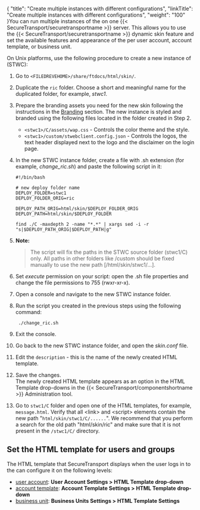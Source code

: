 {
    "title": "Create multiple instances with different configurations",
    "linkTitle": "Create multiple instances with different configurations",
    "weight": "100"
}You can run multiple instances of the on one {{< SecureTransport/securetransportname  >}} server. This allows you to use the {{< SecureTransport/securetransportname  >}} dynamic skin feature and set the available features and appearance of the per user account, account template, or business unit.

On Unix platforms, use the following procedure to create a new instance of (STWC):

1.  Go to `<FILEDREVEHOME>/share/ftdocs/html/skin/`.

2.  Duplicate the `ric` folder. Choose a short and meaningful name for the duplicated folder, for example, *stwc1*.

3.  Prepare the branding assets you need for the new skin following the instructions in the [Branding](../webclient_branding) section. The new instance is styled and branded using the following files located in the folder created in Step 2.  
    -   `<stwc1>/C/assets/wap.css` - Controls the color theme and the style.
    -   `<stwc1>/custom/stwebclient.config.json` - Controls the logos, the text header displayed next to the logo and the disclaimer on the login page.

4.  In the new STWC instance folder, create a file with .sh extension (for example, *change\_ric.sh*) and paste the following script in it:  



        #!/bin/bash 
         
        # new deploy folder name
        DEPLOY_FOLDER=stwc1
        DEPLOY_FOLDER_ORIG=ric 
         
        DEPLOY_PATH_ORIG=html/skin/$DEPLOY_FOLDER_ORIG
        DEPLOY_PATH=html/skin/$DEPLOY_FOLDER 
         
        find ./C -maxdepth 2 -name "*.*" | xargs sed -i -r "s|$DEPLOY_PATH_ORIG|$DEPLOY_PATH|g"

5.  **Note:**
    >
    > The script will fix the paths in the STWC source folder (stwc1/C) only. All paths in other folders like /custom should be fixed manually to use the new path \[/html/skin/stwc1/...\].

6.  Set *execute* permission on your script: open the .sh file properties and change the file permissions to 755 (rwxr-xr-x).

7.  Open a console and navigate to the new STWC instance folder.

8.  Run the script you created in the previous steps using the following command:  



         ./change_ric.sh

9.  Exit the console.

10. Go back to the new STWC instance folder, and open the *skin.conf* file.

11. Edit the `description` - this is the name of the newly created HTML template.

12. Save the changes.  
    The newly created HTML template appears as an option in the HTML Template
    drop-downs in the {{< SecureTransport/componentshortname >}} Administration tool.

13. Go to `stwc1/C` folder and open one of the HTML templates, for example, `message.html`. Verify that all &lt;link> and &lt;script> elements contain the new path "`html/skin/stwc1/C/......`". We recommend that you perform a search for the old path "html/skin/ric" and make sure that it is not present in the `/stwc1/C/` directory.

## Set the HTML template for users and groups

The HTML template that SecureTransport displays when the user logs in to the can configure it on the following levels:

-   [user account](https://docs.axway.com/bundle/SecureTransport_55_AdministratorGuide_allOS_en_HTML5/page/Content/AdministratorsGuide/accounts/t_st_create_user_account.htm): **User Account Settings > HTML Template
    drop-down**
-   [account template](https://docs.axway.com/bundle/SecureTransport_55_AdministratorGuide_allOS_en_HTML5/page/Content/AdministratorsGuide/advanced_account_admin/t_st_accountTemplates.htm): **Account Template Settings > HTML Template
    drop-down**
-   [business unit](https://docs.axway.com/bundle/SecureTransport_55_AdministratorGuide_allOS_en_HTML5/page/Content/AdministratorsGuide/advanced_account_admin/t_st_businessUnits.htm#HTML_template_bu): **Business Units Settings > HTML Template Settings**
